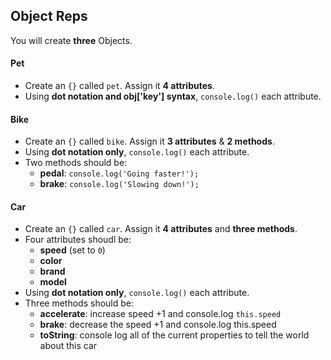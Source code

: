 ## Object Reps

You will create **three** Objects.

#### Pet

- Create an `{}` called `pet`. Assign it **4 attributes**.
- Using **dot notation and obj['key'] syntax**, `console.log()` each attribute.

#### Bike

- Create an `{}` called `bike`. Assign it **3 attributes** & **2 methods**.
- Using **dot notation only**, `console.log()` each attribute.
- Two methods should be:
  - **pedal**: `console.log('Going faster!');`
  - **brake**: `console.log('Slowing down!');`

#### Car

- Create an `{}` called `car`. Assign it **4 attributes** and **three methods**.
- Four attributes shoudl be:
  - **speed** (set to `0`)
  - **color**
  - **brand**
  - **model**
- Using **dot notation only**, `console.log()` each attribute.
- Three methods should be:
  - **accelerate**: increase speed +1 and console.log `this.speed`
  - **brake**: decrease the speed +1 and console.log this.speed
  - **toString**: console log all of the current properties to tell the world about this car
